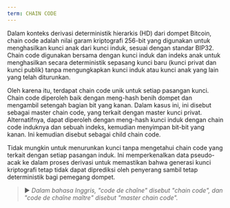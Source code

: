 ```yaml
---
term: CHAIN CODE
---
```


Dalam konteks derivasi deterministik hierarkis (HD) dari dompet Bitcoin, chain code adalah nilai garam kriptografi 256-bit yang digunakan untuk menghasilkan kunci anak dari kunci induk, sesuai dengan standar BIP32. Chain code digunakan bersama dengan kunci induk dan indeks anak untuk menghasilkan secara deterministik sepasang kunci baru (kunci privat dan kunci publik) tanpa mengungkapkan kunci induk atau kunci anak yang lain yang telah diturunkan.

Oleh karena itu, terdapat chain code unik untuk setiap pasangan kunci. Chain code diperoleh baik dengan meng-hash benih dompet dan mengambil setengah bagian bit yang kanan. Dalam kasus ini, ini disebut sebagai master chain code, yang terkait dengan master kunci privat. Alternatifnya, dapat diperoleh dengan meng-hash kunci induk dengan chain code induknya dan sebuah indeks, kemudian menyimpan bit-bit yang kanan. Ini kemudian disebut sebagai child chain code.

Tidak mungkin untuk menurunkan kunci tanpa mengetahui chain code yang terkait dengan setiap pasangan induk. Ini memperkenalkan data pseudo-acak ke dalam proses derivasi untuk memastikan bahwa generasi kunci kriptografi tetap tidak dapat diprediksi oleh penyerang sambil tetap deterministik bagi pemegang dompet.

> ► *Dalam bahasa Inggris, "code de chaîne" disebut "chain code", dan "code de chaîne maître" disebut "master chain code".*